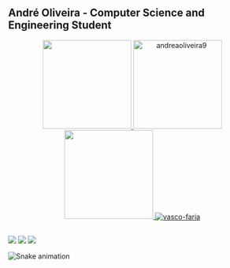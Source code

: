 ## André Oliveira - Computer Science and Engineering Student

<div align="center">
  <a href="https://github.com/andreaoliveira9">
  <img height="180em" src="https://github-readme-stats.vercel.app/api?username=andreaoliveira9&show_icons=true&theme=react&include_all_commits=true&count_private=true"/>
  <img height="180em" src="https://github-readme-stats.vercel.app/api/top-langs/?username=andreaoliveira9&layout=compact&langs_count=7&theme=reacthide_border=true&title_color=1976d2&icon_color=ffa500&text_color=c9d1d9&bg_color=0d1117" alt="andreaoliveira9"/>
  <img height="180em" src="https://github-readme-stats.vercel.app/api/top-langs/?username=andreaoliveira9&layout=compact&langs_count=7&theme=react"/>

  <img align="center" src="https://github-readme-streak-stats.herokuapp.com/?user=andreaoliveira9&show_icons=true&count_private=true&hide_border=true&title_color=8B0000&icon_color=8B0000&text_color=c9d1d9&bg_color=0d1117&theme=transparent" alt="vasco-faria" />
</div>
  
  ##
 
<div> 
  <a href="https://www.instagram.com/andre_9_oliveira/" target="_blank"><img src="https://img.shields.io/badge/-Instagram-%23E4405F?style=for-the-badge&logo=instagram&logoColor=white" target="_blank"></a>
  <a href = "mailto:andreaoliveira@ua.pt"><img src="https://img.shields.io/badge/-Gmail-%23333?style=for-the-badge&logo=gmail&logoColor=white" target="_blank"></a>
  <a href="https://www.linkedin.com/in/andré-oliveira-72661627b/" target="_blank"><img src="https://img.shields.io/badge/-LinkedIn-%230077B5?style=for-the-badge&logo=linkedin&logoColor=white" target="_blank"></a> 
 
  ![Snake animation](https://github.com/andreaoliveira9/andreaoliveira9/blob/output/github-snake-dark.svg)
 
</div>

<!--
**andreaoliveira9/andreaoliveira9** is a ✨ _special_ ✨ repository because its `README.md` (this file) appears on your GitHub profile.

Here are some ideas to get you started:

- 🔭 I’m currently working on ...
- 🌱 I’m currently learning ...
- 👯 I’m looking to collaborate on ...
- 🤔 I’m looking for help with ...
- 💬 Ask me about ...
- 📫 How to reach me: ...
- 😄 Pronouns: ...
- ⚡ Fun fact: ...
-->
